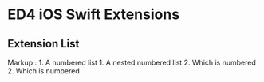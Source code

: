 #  ED4 iOS Swift Extensions

## Extension List

 Markup : 1. A numbered list
              1. A nested numbered list
              2. Which is numbered
          2. Which is numbered

